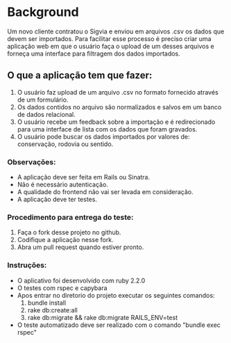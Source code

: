 # Background

Um novo cliente contratou o Sigvia e enviou em arquivos .csv os dados que devem ser importados. Para facilitar esse processo é preciso criar uma aplicação web em que o usuário faça o upload de um desses arquivos e forneça uma interface para filtragem dos dados importados.

## O que a aplicação tem que fazer:

1. O usuário faz upload de um arquivo .csv no formato fornecido através de um formulário.
2. Os dados contidos no arquivo são normalizados e salvos em um banco de dados relacional. 
3. O usuário recebe um feedback sobre a importação e é redirecionado para uma interface de lista com os dados que foram gravados.
4. O usuário pode buscar os dados importados por valores de: conservação, rodovia ou sentido.

### Observações:

- A aplicação deve ser feita em Rails ou Sinatra.
- Não é necessário autenticação.
- A qualidade do frontend não vai ser levada em consideração.
- A aplicação deve ter testes.

### Procedimento para entrega do teste:

1. Faça o fork desse projeto no github.
2. Codifique a aplicação nesse fork.
3. Abra um pull request quando estiver pronto.

### Instruções:

- O aplicativo foi desenvolvido com ruby 2.2.0
- O testes com rspec e capybara
- Apos entrar no diretorio do projeto executar os seguintes comandos:
  1. bundle install
  2. rake db:create:all
  3. rake db:migrate && rake db:migrate RAILS_ENV=test
- O teste automatizado deve ser realizado com o comando "bundle exec rspec"